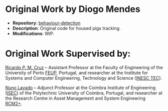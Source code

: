 # Original Work by Diogo Mendes
- **Repository**: [behaviour-detection](https://github.com/diogomendes/behaviour-detection)  
- **Description**: Original code for housed pigs tracking.  
- **Modifications**: WIP.

# Original Work Supervised by:

[Ricardo P. M. Cruz](https://orcid.org/0000-0002-5189-6228) – Assistant Professor at the Faculty of Engineering of the University of Porto [FEUP](https://www.up.pt/feup/en/), Portugal, and researcher at the Institute for Systems and Computer Engineering, Technology and Science ([INESC TEC](https://www.inesctec.pt/en#intro)).

[Nuno Lavado](https://orcid.org/0000-0001-8237-3086) – Adjunct Professor at the Coimbra Institute of Engineering ([ISEC](https://www.isec.pt/PT/Default.aspx)) of the Polytechnic University of Coimbra, Portugal, and researcher at the Research Centre in Asset Management and System Engineering [RCM2+](https://www.rcm2.pt/).
